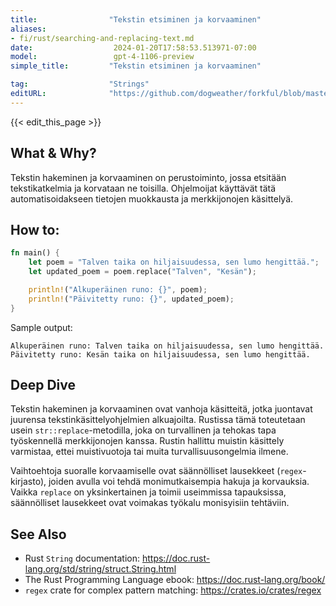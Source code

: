 ```yaml
---
title:                "Tekstin etsiminen ja korvaaminen"
aliases:
- fi/rust/searching-and-replacing-text.md
date:                  2024-01-20T17:58:53.513971-07:00
model:                 gpt-4-1106-preview
simple_title:         "Tekstin etsiminen ja korvaaminen"

tag:                  "Strings"
editURL:              "https://github.com/dogweather/forkful/blob/master/content/fi/rust/searching-and-replacing-text.md"
---
```


{{< edit_this_page >}}

## What & Why?
Tekstin hakeminen ja korvaaminen on perustoiminto, jossa etsitään tekstikatkelmia ja korvataan ne toisilla. Ohjelmoijat käyttävät tätä automatisoidakseen tietojen muokkausta ja merkkijonojen käsittelyä.

## How to:
```Rust
fn main() {
    let poem = "Talven taika on hiljaisuudessa, sen lumo hengittää.";
    let updated_poem = poem.replace("Talven", "Kesän");

    println!("Alkuperäinen runo: {}", poem);
    println!("Päivitetty runo: {}", updated_poem);
}
```
Sample output:
```
Alkuperäinen runo: Talven taika on hiljaisuudessa, sen lumo hengittää.
Päivitetty runo: Kesän taika on hiljaisuudessa, sen lumo hengittää.
```

## Deep Dive
Tekstin hakeminen ja korvaaminen ovat vanhoja käsitteitä, jotka juontavat juurensa tekstinkäsittelyohjelmien alkuajoilta. Rustissa tämä toteutetaan usein `str::replace`-metodilla, joka on turvallinen ja tehokas tapa työskennellä merkkijonojen kanssa. Rustin hallittu muistin käsittely varmistaa, ettei muistivuotoja tai muita turvallisuusongelmia ilmene.

Vaihtoehtoja suoralle korvaamiselle ovat säännölliset lausekkeet (`regex`-kirjasto), joiden avulla voi tehdä monimutkaisempia hakuja ja korvauksia. Vaikka `replace` on yksinkertainen ja toimii useimmissa tapauksissa, säännölliset lausekkeet ovat voimakas työkalu monisyisiin tehtäviin.

## See Also
- Rust `String` documentation: https://doc.rust-lang.org/std/string/struct.String.html
- The Rust Programming Language ebook: https://doc.rust-lang.org/book/
- `regex` crate for complex pattern matching: https://crates.io/crates/regex
